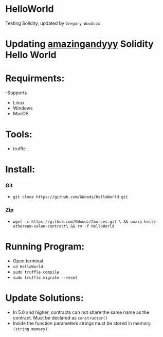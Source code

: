 # HelloWorld
Testing Solidity, updated by `Gregory Woodcox`


# Updating [amazingandyyy](https://medium.com/etherereum-salon/hello-ethereum-solan-contract-4643118a6119) Solidity Hello World

# Requirments:
  -Supports
   * Linux 
   * Windows
   * MacOS

# Tools: 
 * truffle

# Install:
### Git
* `git clone https://github.com/GWoodz/HelloWorld.git`
### Zip
* `wget -c https://github.com/GWoodz/Courses.git \ && unzip hello-ethereum-salon-contract\ && rm -f HelloWorld`


# Running Program:
* Open terminal
* `cd HelloWorld`
* `sudo truffle compile`
* `sudo truffle migrate --reset`

 

# Update Solutions:

* In 5.0 and higher, contracts can not share the same name as the contract. Must be declared as `constructor()`
* Inside the function parameters strings must be stored in memory. `(string memory)` 
